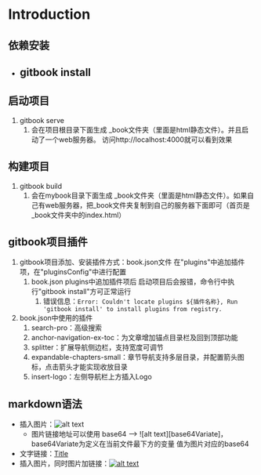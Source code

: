 # Introduction

## 依赖安装
- gitbook install
    - 

## 启动项目
1. gitbook serve
   1. 会在项目根目录下面生成 _book文件夹（里面是html静态文件）。并且启动了一个web服务器。 访问http://localhost:4000就可以看到效果


## 构建项目
1. gitbook build
   1. 会在mybook目录下面生成 _book文件夹（里面是html静态文件）。如果自己有web服务器，把_book文件夹复制到自己的服务器下面即可（首页是_book文件夹中的index.html）

## gitbook项目插件
1. gitbook项目添加、安装插件方式：book.json文件 在"plugins"中追加插件项，在"pluginsConfig"中进行配置
   1. book.json plugins中追加插件项后 启动项目后会报错，命令行中执行"gitbook install"方可正常运行
         1. 错误信息：`Error: Couldn't locate plugins ${插件名称}, Run 'gitbook install' to install plugins from registry.`
2. book.json中使用的插件
   1. search-pro：高级搜索
   2. anchor-navigation-ex-toc：为文章增加锚点目录栏及回到顶部功能
   3. splitter：扩展导航侧边栏，支持宽度可调节
   4. expandable-chapters-small：章节导航支持多层目录，并配置箭头图标，点击箭头才能实现收放目录
   5. insert-logo：左侧导航栏上方插入Logo

## markdown语法
- 插入图片：![alt text](http://path/to/img.jpg)
  - 图片链接地址可以使用 base64 --> ![alt text][base64Variate]，base64Variate为定义在当前文件最下方的变量 值为图片对应的base64
- 文字链接：[Title](超链地址)
- 插入图片，同时图片加链接：[![alt text](http://path/to/img.jpg)](超链地址)

